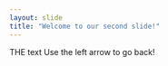 ```yaml
---
layout: slide
title: "Welcome to our second slide!"
---
```

THE text
Use the left arrow to go back!
